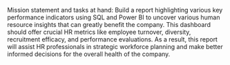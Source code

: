
Mission statement and tasks at hand: Build a report highlighting various key performance indicators using SQL and Power BI to uncover various human resource insights that can greatly benefit the company. This dashboard should offer crucial HR metrics like employee turnover, diversity, recruitment efficacy, and performance evaluations. As a result, this report will assist HR professionals in strategic workforce planning and make better informed decisions for the overall health of the company.
